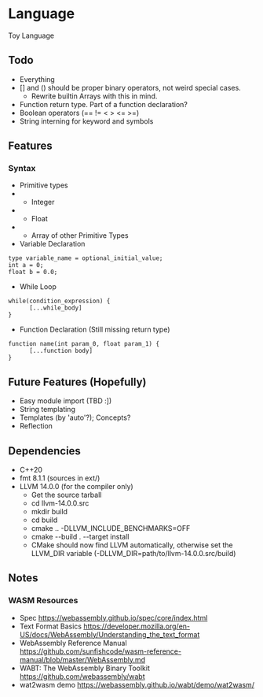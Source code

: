 # Language
Toy Language

## Todo
 - Everything
 - [] and () should be proper binary operators, not weird special cases.
   - Rewrite builtin Arrays with this in mind.
 - Function return type. Part of a function declaration?
 - Boolean operators (== != < > <= >=)
 - String interning for keyword and symbols

## Features

### Syntax
  - Primitive types
  - - Integer
  - - Float
  - - Array of other Primitive Types
  - Variable Declaration
  ```
  type variable_name = optional_initial_value;
  int a = 0;
  float b = 0.0;
  ```
  - While Loop
  ```
  while(condition_expression) {
		[...while_body]
  }
  ```
  - Function Declaration (Still missing return type)
  ```
  function name(int param_0, float param_1) {
		[...function body]
  }
  ```

## Future Features (Hopefully)
 - Easy module import (TBD :])
 - String templating
 - Templates (by 'auto'?); Concepts?
 - Reflection

## Dependencies
 - C++20
 - fmt 8.1.1 (sources in ext/)
 - LLVM 14.0.0 (for the compiler only)
   - Get the source tarball
   - cd llvm-14.0.0.src
   - mkdir build
   - cd build
   - cmake .. -DLLVM_INCLUDE_BENCHMARKS=OFF
   - cmake --build . --target install
   - CMake should now find LLVM automatically, otherwise set the LLVM_DIR variable (-DLLVM_DIR=path/to/llvm-14.0.0.src/build)

## Notes

### WASM Resources
 - Spec https://webassembly.github.io/spec/core/index.html
 - Text Format Basics https://developer.mozilla.org/en-US/docs/WebAssembly/Understanding_the_text_format
 - WebAssembly Reference Manual https://github.com/sunfishcode/wasm-reference-manual/blob/master/WebAssembly.md
 - WABT: The WebAssembly Binary Toolkit https://github.com/webassembly/wabt
 - wat2wasm demo https://webassembly.github.io/wabt/demo/wat2wasm/